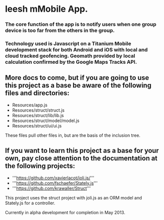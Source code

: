 # leesh mMobile App.

### The core function of the app is to notify users when one group device is too far from the others in the group.

### Technology used is Javascript on a Titanium Mobile development stack for both Android and iOS with local and cloud tracked geofencing. Geomath provided by local calculation confirmed by the Google Maps Tracks API.

## More docs to come, but if you are going to use this project as a base be aware of the following files and directories:

* Resources/app.js
* Resources/struct/struct.js
* Resources/struct/lib/lib.js
* Resources/struct/model/model.js
* Resources/struct/ui/ui.js

These files pull other files in, but are the basis of the inclusion tree.

## If you want to learn this project as a base for your own, pay close attention to the documentation at the following projects:

* '''https://github.com/xavierlacot/joli.js/'''
* '''https://github.com/fschaefer/Stately.js'''
* '''https://github.com/krawaller/Struct'''

This project uses the struct project with joli.js as an ORM model and Stately.js for a controller.

Currently in alpha development for completion in May 2013.